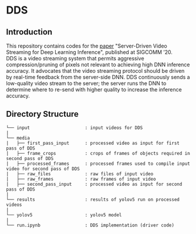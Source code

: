 # DDS

## Introduction
This repository contains codes for the [paper]((https://people.cs.uchicago.edu/~junchenj/docs/DDS-Sigcomm20.pdf)) "Server-Driven Video Streaming for Deep Learning Inference", published at SIGCOMM ’20.  
DDS is a video streaming system that permits aggressive compression/pruning of pixels not relevant to achieving high DNN inference accuracy. It advocates that the video streaming protocol should be driven by real-time feedback from the server-side DNN. DDS continuously sends a low-quality video stream to the server; the server runs the DNN to determine where to re-send with higher quality to increase the inference accuracy.

## Directory Structure
```
└── input                     : input videos for DDS
|
└── media
|   ├── first_pass_input      : processed video as input for first pass of DDS
|   ├── frame_crops           : crops of frames of objects required in second pass of DDS
|   ├── processed_frames      : processed frames used to compile input video for second pass of DDS
|   ├── raw_files             : raw files of input video
|   ├── raw_frames            : raw frames of input video
|   ├── second_pass_input     : processed video as input for second pass of DDS
|
└── results                   : results of yolov5 run on processed videos
|
└── yolov5                    : yolov5 model
|
└── run.ipynb                 : DDS implementation (driver code)
```